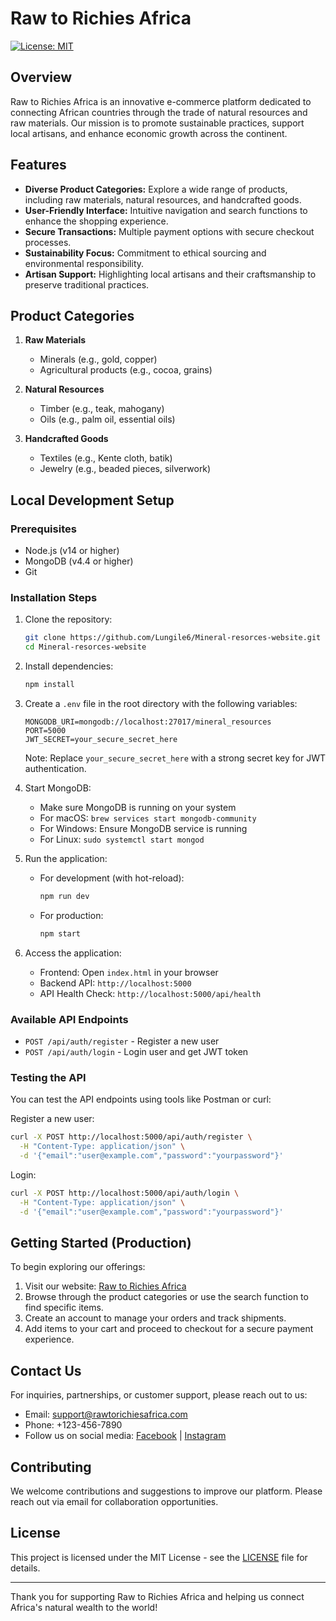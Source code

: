 # Raw to Richies Africa
[![License: MIT](https://img.shields.io/badge/License-MIT-yellow.svg)](https://opensource.org/licenses/MIT)

## Overview
Raw to Richies Africa is an innovative e-commerce platform dedicated to connecting African countries through the trade of natural resources and raw materials. Our mission is to promote sustainable practices, support local artisans, and enhance economic growth across the continent.

## Features
- **Diverse Product Categories:** Explore a wide range of products, including raw materials, natural resources, and handcrafted goods.
- **User-Friendly Interface:** Intuitive navigation and search functions to enhance the shopping experience.
- **Secure Transactions:** Multiple payment options with secure checkout processes.
- **Sustainability Focus:** Commitment to ethical sourcing and environmental responsibility.
- **Artisan Support:** Highlighting local artisans and their craftsmanship to preserve traditional practices.

## Product Categories
1. **Raw Materials**
    - Minerals (e.g., gold, copper)
    - Agricultural products (e.g., cocoa, grains)

2. **Natural Resources**
    - Timber (e.g., teak, mahogany)
    - Oils (e.g., palm oil, essential oils)

3. **Handcrafted Goods**
    - Textiles (e.g., Kente cloth, batik)
    - Jewelry (e.g., beaded pieces, silverwork)

## Local Development Setup

### Prerequisites
- Node.js (v14 or higher)
- MongoDB (v4.4 or higher)
- Git

### Installation Steps
1. Clone the repository:
   ```bash
   git clone https://github.com/Lungile6/Mineral-resorces-website.git
   cd Mineral-resorces-website
   ```

2. Install dependencies:
   ```bash
   npm install
   ```

3. Create a `.env` file in the root directory with the following variables:
   ```
   MONGODB_URI=mongodb://localhost:27017/mineral_resources
   PORT=5000
   JWT_SECRET=your_secure_secret_here
   ```
   Note: Replace `your_secure_secret_here` with a strong secret key for JWT authentication.

4. Start MongoDB:
   - Make sure MongoDB is running on your system
   - For macOS: `brew services start mongodb-community`
   - For Windows: Ensure MongoDB service is running
   - For Linux: `sudo systemctl start mongod`

5. Run the application:
   - For development (with hot-reload):
     ```bash
     npm run dev
     ```
   - For production:
     ```bash
     npm start
     ```

6. Access the application:
   - Frontend: Open `index.html` in your browser
   - Backend API: `http://localhost:5000`
   - API Health Check: `http://localhost:5000/api/health`

### Available API Endpoints
- `POST /api/auth/register` - Register a new user
- `POST /api/auth/login` - Login user and get JWT token

### Testing the API
You can test the API endpoints using tools like Postman or curl:

Register a new user:
```bash
curl -X POST http://localhost:5000/api/auth/register \
  -H "Content-Type: application/json" \
  -d '{"email":"user@example.com","password":"yourpassword"}'
```

Login:
```bash
curl -X POST http://localhost:5000/api/auth/login \
  -H "Content-Type: application/json" \
  -d '{"email":"user@example.com","password":"yourpassword"}'
```

## Getting Started (Production)
To begin exploring our offerings:
1. Visit our website: [Raw to Richies Africa]([http://www.rawtorichiesafrica.com](https://lungile6.github.io/Mineral-resorces-website/))
2. Browse through the product categories or use the search function to find specific items.
3. Create an account to manage your orders and track shipments.
4. Add items to your cart and proceed to checkout for a secure payment experience.

## Contact Us
For inquiries, partnerships, or customer support, please reach out to us:
- Email: support@rawtorichiesafrica.com
- Phone: +123-456-7890
- Follow us on social media: [Facebook](http://facebook.com/rawtorichiesafrica) | [Instagram](http://instagram.com/rawtorichiesafrica)

## Contributing
We welcome contributions and suggestions to improve our platform. Please reach out via email for collaboration opportunities.

## License
This project is licensed under the MIT License - see the [LICENSE](LICENSE) file for details.

---

Thank you for supporting Raw to Richies Africa and helping us connect Africa's natural wealth to the world!
